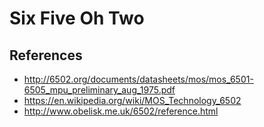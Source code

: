 # Six Five Oh Two

## References

- http://6502.org/documents/datasheets/mos/mos_6501-6505_mpu_preliminary_aug_1975.pdf
- https://en.wikipedia.org/wiki/MOS_Technology_6502
- http://www.obelisk.me.uk/6502/reference.html

